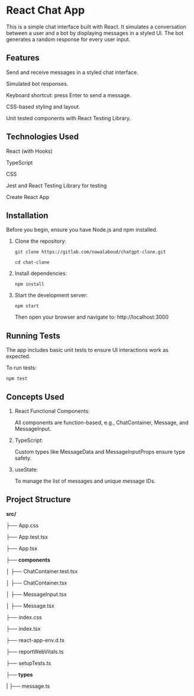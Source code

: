 #  React Chat App

This is a simple chat interface built with React. It simulates a conversation between a user and a bot by displaying messages in a styled UI. The bot generates a random response for every user input.

## Features

Send and receive messages in a styled chat interface.

Simulated bot responses.

Keyboard shortcut: press Enter to send a message.

CSS-based styling and layout.

Unit tested components with React Testing Library.


##  Technologies Used
React (with Hooks)

TypeScript

CSS 

Jest and React Testing Library for testing

Create React App

## Installation

Before you begin, ensure you have Node.js and npm installed.

1. Clone the repository:

    ```git clone https://gitlab.com/nawalaboud/chatgpt-clone.git```

    ```cd chat-clone```

2. Install dependencies:

    ```npm install```  

3. Start the development server:

    ```npm start```

    Then open your browser and navigate to: http://localhost:3000

## Running Tests

The app includes basic unit tests to ensure UI interactions work as expected.

To run tests:

    npm test

## Concepts Used

1. React Functional Components:

    All components are function-based, e.g., ChatContainer, Message, and MessageInput.

2. TypeScript:

    Custom types like MessageData and MessageInputProps ensure type safety.

3. useState:

    To manage the list of messages and unique message IDs.

## Project Structure
**src/**

├── App.css

├── App.test.tsx

├── App.tsx

**├── components**

│           ├── ChatContainer.test.tsx

│           ├── ChatContainer.tsx

│           ├── MessageInput.tsx

│           ├── Message.tsx

├── index.css

├── index.tsx

├── react-app-env.d.ts

├── reportWebVitals.ts

├── setupTests.ts

**├── types**

|           ├── message.ts
